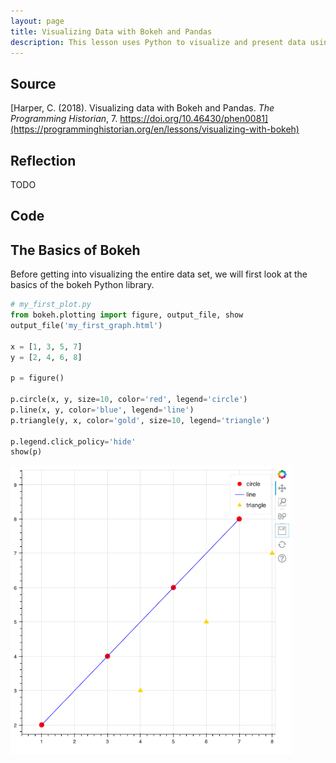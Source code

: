 ```yaml
---
layout: page
title: Visualizing Data with Bokeh and Pandas
description: This lesson uses Python to visualize and present data using the Bokeh and Pandas libraries.
---
```


## Source
[Harper, C. (2018). Visualizing data with Bokeh and Pandas. _The Programming Historian_, 7. https://doi.org/10.46430/phen0081](https://programminghistorian.org/en/lessons/visualizing-with-bokeh)

## Reflection
TODO

## Code

## The Basics of Bokeh
Before getting into visualizing the entire data set, we will first look at the 
basics of the bokeh Python library.
```python
# my_first_plot.py
from bokeh.plotting import figure, output_file, show
output_file('my_first_graph.html')

x = [1, 3, 5, 7]
y = [2, 4, 6, 8]

p = figure()

p.circle(x, y, size=10, color='red', legend='circle')
p.line(x, y, color='blue', legend='line')
p.triangle(y, x, color='gold', size=10, legend='triangle')

p.legend.click_policy='hide'
show(p)
```

<img src="../assets/first_plot.png" alt="drawing" width="450"/>